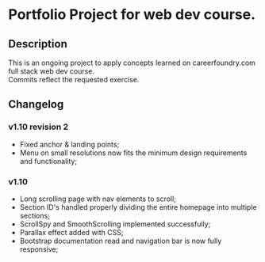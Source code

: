 # Portfolio Project for web dev course.

## Description
This is an ongoing project to apply concepts learned on careerfoundry.com full stack web dev course.  
Commits reflect the requested exercise.

## Changelog
### v1.10 revision 2
- Fixed anchor & landing points;
- Menu on small resolutions now fits the minimum design requirements and functionality;

### v1.10
- Long scrolling page with nav elements to scroll;
- Section ID's handled properly dividing the entire homepage into multiple sections;
- ScrollSpy and SmoothScrolling implemented successfully;
- Parallax effect added with CSS;
- Bootstrap documentation read and navigation bar is now fully responsive;
